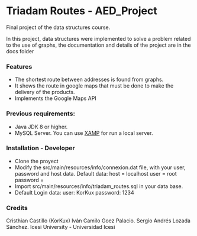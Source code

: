 # Triadam Routes - AED_Project
Final project of the data structures course.

In this project, data structures were implemented to solve a problem related to the use of 
graphs, the documentation and details of the project are in the docs folder


### Features
* The shortest route between addresses is found from graphs.
* It shows the route in google maps that must be done to make the delivery of the products.
* Implements the Google Maps API

### Previous requirements:
* Java JDK 8 or higher.
* MySQL Server. You can use [XAMP](https://www.apachefriends.org/es/index.html) for run a local server.

### Installation - Developer
* Clone the proyect
* Modify the src/main/resources/info/connexion.dat file, with your user, password and host data.
Default data:
host = localhost
user = root
password = 
* Import src/main/resources/info/triadam_routes.sql in your data base.
* Default Login data:
user: KorKux
password: 1234

### Credits
Cristhian Castillo (KorKux)
Iván Camilo Goez Palacio.
Sergio Andrés Lozada Sánchez. 
Icesi University - Universidad Icesi